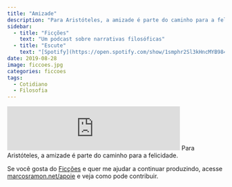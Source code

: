 ```yaml
---
title: "Amizade"
description: "Para Aristóteles, a amizade é parte do caminho para a felicidade."
sidebar:
  - title: "Ficções"
    text: "Um podcast sobre narrativas filosóficas"
  - title: "Escute"
    text: "[Spotify](https://open.spotify.com/show/1smphr2Sl3kHncMYB984rc?si=Ds7GV4oNQnGxsm-bxYvasA), [Google](https://podcasts.google.com/?feed=aHR0cHM6Ly9hbmNob3IuZm0vcy9hOWM4NWIwL3BvZGNhc3QvcnNz) ou [RSS](https://anchor.fm/s/a9c85b0/podcast/rss)"
date: 2019-08-28
image: ficcoes.jpg
categories: ficcoes
tags: 
  - Cotidiano
  - Filosofia
---
```


<iframe src="https://anchor.fm/podcastficcoes/embed/episodes/Amizade-e4r881" height="102px" width="400px" frameborder="0" scrolling="no"></iframe>
Para Aristóteles, a amizade é parte do caminho para a felicidade.

Se você gosta do [Ficções](https://marcosramon.net/ficcoes/) e quer me ajudar a continuar produzindo, acesse [marcosramon.net/apoie](https://marcosramon.net/apoie/) e veja como pode contribuir.
